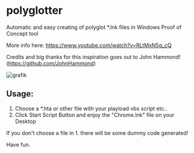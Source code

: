 # polyglotter
Automatic and easy creating of polyglot *.lnk files in Windows Proof of Concept tool

More info here: https://www.youtube.com/watch?v=RLtMxN5q_cQ

Credits and big thanks for this inspiration goes out to John Hammond! (https://github.com/JohnHammond)

![grafik](https://github.com/suuhm/polyglotter/assets/11504990/e2a59ae6-a00c-4843-be0a-75f339c3a83c)

## Usage:
1. Choose a *.hta or other file with your playload vbs script etc..
2. Click Start Script Button and enjoy the "Chrome.lnk" file on your Desktop

If you don't choose a file in 1. there will be some dummy code generated!

Have fun.

